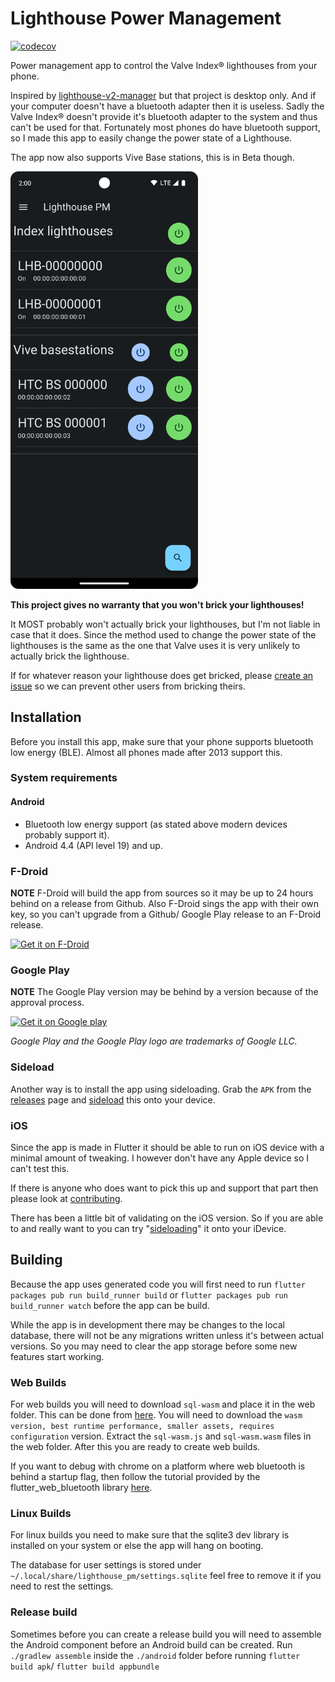 # Lighthouse Power Management

[![codecov](https://codecov.io/gh/jeroen1602/lighthouse_pm/branch/master/graph/badge.svg?token=1JF6B2JE4P)](https://codecov.io/gh/jeroen1602/lighthouse_pm)

Power management app to control the Valve Index® lighthouses from your phone.

Inspired by [lighthouse-v2-manager](https://github.com/nouser2013/lighthouse-v2-manager) but that project is desktop only.
And if your computer doesn't have a bluetooth adapter then it is useless. Sadly the Valve Index® doesn't provide it's bluetooth adapter
to the system and thus can't be used for that. Fortunately most phones do have bluetooth support, so I made this app to
easily change the power state of a Lighthouse.

The app now also supports Vive Base stations, this is in Beta though.

<img src="fastlane/metadata/android/en-US/images/phoneScreenshots/lighthouse_pm_screenshot_dark.png" alt="lighthouse pm in action" width="300"/>

**This project gives no warranty that you won't brick your lighthouses!**

It MOST probably won't actually brick your lighthouses, but I'm not liable in case that it does.
Since the method used to change the power state of the lighthouses is the same as the one that 
Valve uses it is very unlikely to actually brick the lighthouse.

If for whatever reason your lighthouse does get bricked, please 
[create an issue](https://github.com/jeroen1602/lighthouse_pm/issues) so we can prevent other users from bricking theirs.

## Installation

Before you install this app, make sure that your phone supports bluetooth low energy (BLE).
Almost all phones made after 2013 support this.

### System requirements

#### Android

 - Bluetooth low energy support (as stated above modern devices probably support it).
 - Android 4.4 (API level 19) and up.

### F-Droid

**NOTE** F-Droid will build the app from sources so it may be up to 24 hours behind on a release from Github. Also F-Droid sings the app with their own key, so you can't upgrade from a Github/ Google Play release to an F-Droid release.

<a href="https://f-droid.org/packages/com.jeroen1602.lighthouse_pm/" target="_blank">
<img src="https://fdroid.gitlab.io/artwork/badge/get-it-on.png" alt="Get it on F-Droid" height="96"></a>


### Google Play

**NOTE** The Google Play version may be behind by a version because of the approval process.

<a href="https://play.google.com/store/apps/details?id=com.jeroen1602.lighthouse_pm" target="_blank">
<img src="https://play.google.com/intl/en_us/badges/static/images/badges/en_badge_web_generic.png" alt="Get it on Google play" width="250"></a>

*Google Play and the Google Play logo are trademarks of Google LLC.*

### Sideload

Another way is to install the app using sideloading. Grab the `APK` from the [releases](https://github.com/jeroen1602/lighthouse_pm/releases) page and [sideload](https://www.howtogeek.com/313433/how-to-sideload-apps-on-android/) this onto your device.

### iOS

Since the app is made in Flutter it should be able to run on iOS device with a minimal amount of
tweaking. I however don't have any Apple device so I can't test this.

If there is anyone who does want to pick this up and support that part then please look at [contributing](CONTRIBUTING.md).

There has been a little bit of validating on the iOS version. So if you are able to and really want to you can try "[sideloading](https://beebom.com/how-to-sideload-apps-iphone-ios-10-without-jailbreak/)" it onto your iDevice.

## Building

Because the app uses generated code you will first need to run `flutter packages pub run build_runner build` or `flutter packages pub run build_runner watch` before the app can be build.

While the app is in development there may be changes to the local database, there will not be any migrations written unless it's between actual versions. So you may need to clear the app storage before some new features start working.

### Web Builds

For web builds you will need to download `sql-wasm` and place it in the web folder. This can be 
done from [here](https://github.com/sql-js/sql.js/releases). You will need to download the 
`wasm version, best runtime performance, smaller assets, requires configuration` version. Extract
the `sql-wasm.js` and `sql-wasm.wasm` files in the web folder. After this you are ready to create
web builds.

If you want to debug with chrome on a platform where web bluetooth is behind a startup flag, then 
follow the tutorial provided by the flutter_web_bluetooth library 
[here](https://github.com/jeroen1602/flutter_web_bluetooth/tree/master/chrome-experimental-launch). 

### Linux Builds

For linux builds you need to make sure that the sqlite3 dev library is installed on your system or else the app will 
hang on booting.

The database for user settings is stored under `~/.local/share/lighthouse_pm/settings.sqlite` feel free to remove it if 
you need to rest the settings.

### Release build

Sometimes before you can create a release build you will need to assemble the Android component before an Android build can be created.
Run `./gradlew assemble` inside the `./android` folder before running `flutter build apk`/ `flutter build appbundle`
